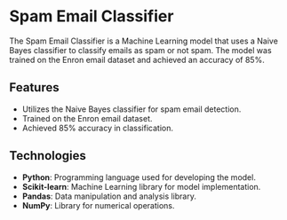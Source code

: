 # Spam Email Classifier

The Spam Email Classifier is a Machine Learning model that uses a Naive Bayes classifier to classify emails as spam or not spam. The model was trained on the Enron email dataset and achieved an accuracy of 85%.

## Features

- Utilizes the Naive Bayes classifier for spam email detection.
- Trained on the Enron email dataset.
- Achieved 85% accuracy in classification.

## Technologies

- **Python**: Programming language used for developing the model.
- **Scikit-learn**: Machine Learning library for model implementation.
- **Pandas**: Data manipulation and analysis library.
- **NumPy**: Library for numerical operations.
